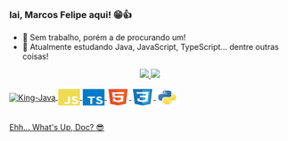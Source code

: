 ### Iai, Marcos Felipe aqui! 😁👍

- 🔭 Sem trabalho, porém a de procurando um!
- 🌱 Atualmente estudando Java, JavaScript, TypeScript... dentre outras coisas!

<div align="center">
  <a href="https://github.com/kingking2019">
  <img height="180em" src="https://github-readme-stats.vercel.app/api?username=kingking2019&show_icons=true&theme=dark&include_all_commits=true&count_private=true"/>
  <img height="180em" src="https://github-readme-stats.vercel.app/api/top-langs/?username=kingking2019&layout=compact&langs_count=7&theme=white"/>
</div>

<div style="display: inline_block"><br>
  <img align="center" alt="King-Java" height="30" widht="40" src="https://cdn.jsdelivr.net/gh/devicons/devicon/icons/java/java-original.svg">
  <img align="center" alt="King-Js" height="30" width="40" src="https://raw.githubusercontent.com/devicons/devicon/master/icons/javascript/javascript-plain.svg">
  <img align="center" alt="King-Ts" height="30" width="40" src="https://raw.githubusercontent.com/devicons/devicon/master/icons/typescript/typescript-plain.svg">
  <img align="center" alt="King-HTML" height="30" width="40" src="https://raw.githubusercontent.com/devicons/devicon/master/icons/html5/html5-original.svg">
  <img align="center" alt="King-CSS" height="30" width="40" src="https://raw.githubusercontent.com/devicons/devicon/master/icons/css3/css3-original.svg">
  <img align="center" alt="King-Python" height="30" width="40" src="https://raw.githubusercontent.com/devicons/devicon/master/icons/python/python-original.svg">
</div>

  ##

Ehh... What's Up, Doc? 😎
